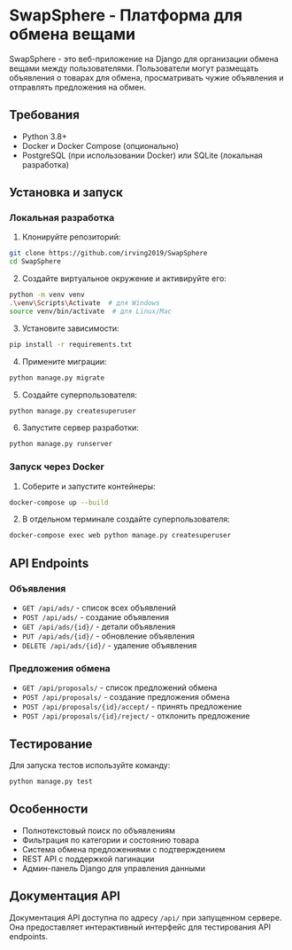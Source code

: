 # SwapSphere - Платформа для обмена вещами

SwapSphere - это веб-приложение на Django для организации обмена вещами между пользователями. Пользователи могут размещать объявления о товарах для обмена, просматривать чужие объявления и отправлять предложения на обмен.

## Требования

- Python 3.8+
- Docker и Docker Compose (опционально)
- PostgreSQL (при использовании Docker) или SQLite (локальная разработка)

## Установка и запуск

### Локальная разработка

1. Клонируйте репозиторий:
```bash
git clone https://github.com/irving2019/SwapSphere
cd SwapSphere
```

2. Создайте виртуальное окружение и активируйте его:
```bash
python -m venv venv
.\venv\Scripts\Activate  # для Windows
source venv/bin/activate  # для Linux/Mac
```

3. Установите зависимости:
```bash
pip install -r requirements.txt
```

4. Примените миграции:
```bash
python manage.py migrate
```

5. Создайте суперпользователя:
```bash
python manage.py createsuperuser
```

6. Запустите сервер разработки:
```bash
python manage.py runserver
```

### Запуск через Docker

1. Соберите и запустите контейнеры:
```bash
docker-compose up --build
```

2. В отдельном терминале создайте суперпользователя:
```bash
docker-compose exec web python manage.py createsuperuser
```

## API Endpoints

### Объявления
- `GET /api/ads/` - список всех объявлений
- `POST /api/ads/` - создание объявления
- `GET /api/ads/{id}/` - детали объявления
- `PUT /api/ads/{id}/` - обновление объявления
- `DELETE /api/ads/{id}/` - удаление объявления

### Предложения обмена
- `GET /api/proposals/` - список предложений обмена
- `POST /api/proposals/` - создание предложения обмена
- `POST /api/proposals/{id}/accept/` - принять предложение
- `POST /api/proposals/{id}/reject/` - отклонить предложение

## Тестирование

Для запуска тестов используйте команду:
```bash
python manage.py test
```

## Особенности

- Полнотекстовый поиск по объявлениям
- Фильтрация по категории и состоянию товара
- Система обмена предложениями с подтверждением
- REST API с поддержкой пагинации
- Админ-панель Django для управления данными

## Документация API

Документация API доступна по адресу `/api/` при запущенном сервере. Она предоставляет интерактивный интерфейс для тестирования API endpoints.